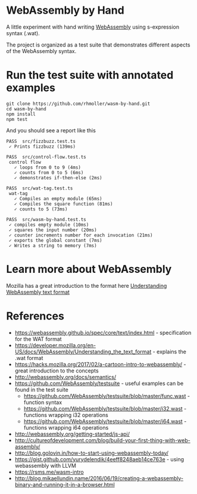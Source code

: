 # WebAssembly by Hand

A little experiment with hand writing [WebAssembly](http://webassembly.org/) using s-expression syntax (.wat).

The project is organized as a test suite that demonstrates different aspects of the WebAssembly syntax.

# Run the test suite with annotated examples

    git clone https://github.com/rhmoller/wasm-by-hand.git
    cd wasm-by-hand
    npm install
    npm test

And you should see a report like this

    PASS  src/fizzbuzz.test.ts
     ✓ Prints fizzbuzz (139ms)
    
    PASS  src/control-flow.test.ts
     control flow
       ✓ loops from 0 to 9 (4ms)
       ✓ counts from 0 to 5 (6ms)
       ✓ demonstrates if-then-else (2ms)
    
    PASS  src/wat-tag.test.ts
     wat-tag
       ✓ Compiles an empty module (65ms)
       ✓ Compiles the square function (81ms)
       ✓ counts to 5 (73ms)
    
    PASS  src/wasm-by-hand.test.ts
     ✓ compiles empty module (10ms)
     ✓ squares the input number (20ms)
     ✓ counter increments number for each invocation (21ms)
     ✓ exports the global constant (7ms)
     ✓ Writes a string to memory (7ms)

# Learn more about WebAssembly

Mozilla has a great introduction to the format here [Understanding WebAssembly text format](https://developer.mozilla.org/en-US/docs/WebAssembly/Understanding_the_text_format)

# References

* https://webassembly.github.io/spec/core/text/index.html - specification for the WAT format
* https://developer.mozilla.org/en-US/docs/WebAssembly/Understanding_the_text_format - explains the .wat format
* https://hacks.mozilla.org/2017/02/a-cartoon-intro-to-webassembly/ - great introduction to the concepts
* http://webassembly.org/docs/semantics/
* https://github.com/WebAssembly/testsuite - useful examples can be found in the test suite
    * https://github.com/WebAssembly/testsuite/blob/master/func.wast - function syntax
    * https://github.com/WebAssembly/testsuite/blob/master/i32.wast - functions wrapping i32 operations
    * https://github.com/WebAssembly/testsuite/blob/master/i64.wast - functions wrapping i64 operations
* http://webassembly.org/getting-started/js-api/
* http://cultureofdevelopment.com/blog/build-your-first-thing-with-web-assembly/
* http://blog.golovin.in/how-to-start-using-webassembly-today/
* https://gist.github.com/yurydelendik/4eeff8248aeb14ce763e - using webassembly with LLVM
* https://rsms.me/wasm-intro
* http://blog.mikaellundin.name/2016/06/19/creating-a-webassembly-binary-and-running-it-in-a-browser.html
